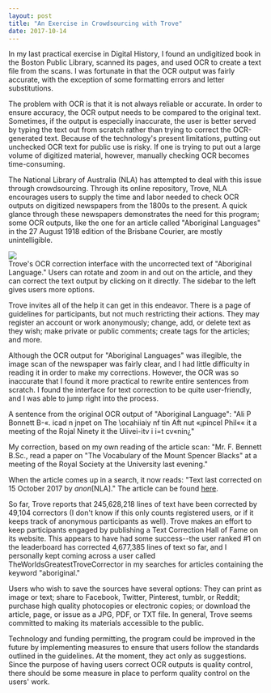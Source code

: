 ```yaml
---
layout: post
title: "An Exercise in Crowdsourcing with Trove"
date: 2017-10-14
---
```

In my last practical exercise in Digital History, I found an undigitized book in the Boston Public Library, scanned its pages, and used OCR to create a text file from the scans. I was fortunate in that the OCR output was fairly accurate, with the exception of some formatting errors and letter substitutions.

The problem with OCR is that it is not always reliable or accurate. In order to ensure accuracy, the OCR output needs to be compared to the original text. Sometimes, if the output is especially inaccurate, the user is better served by typing the text out from scratch rather than trying to correct the OCR-generated text. Because of the technology's present limitations, putting out unchecked OCR text for public use is risky. If one is trying to put out a large volume of digitized material, however, manually checking OCR becomes time-consuming.

The National Library of Australia (NLA) has attempted to deal with this issue through crowdsourcing. Through its online repository, Trove, NLA encourages users to supply the time and labor needed to check OCR outputs on digitized newspapers from the 1800s to the present. A quick glance through these newspapers demonstrates the need for this program; some OCR outputs, like the one for an article called "Aboriginal Languages" in the 27 August 1918 edition of the Brisbane Courier, are mostly unintelligible. 

<div id="images">
        <img src="https://preview.ibb.co/iowmDw/Trove01.png">
        <div class="caption">Trove's OCR correction interface with the uncorrected text of "Aboriginal Language." Users can rotate and zoom in and out on the article, and they can correct the text output by clicking on it directly. The sidebar to the left gives users more options.</div>
   </div>

Trove invites all of the help it can get in this endeavor. There is a page of guidelines for participants, but not much restricting their actions. They may register an account or work anonymously; change, add, or delete text as they wish; make private or public comments; create tags for the articles; and more.

Although the OCR output for "Aboriginal Languages" was illegible, the image scan of the newspaper was fairly clear, and I had little difficulty in reading it in order to make my corrections. However, the OCR was so inaccurate that I found it more practical to rewrite entire sentences from scratch. I found the interface for text correction to be quite user-friendly, and I was able to jump right into the process.

A sentence from the original OCR output of "Aboriginal Language": "Ali P Bonnett B-«. icad n jnpet on The \ocahiiaiy nf tin Aft nut «¡pincel Phil«« it a meeting of the Rojal Ninety it the Uiivei-itv i i=t cv«nin¿"

My correction, based on my own reading of the article scan: "Mr. F. Bennett B.Sc., read a paper on "The Vocabulary of the Mount Spencer Blacks" at a meeting of the Royal Society at the University last evening."

When the article comes up in a search, it now reads: "Text last corrected on 15 October 2017 by *anon*[NLA]." The article can be found <a href="http://nla.gov.au/nla.news-article20269376">here</a>. 

So far, Trove reports that 245,628,218 lines of text have been corrected by 49,104 correctors (I don't know if this only counts registered users, or if it keeps track of anonymous participants as well). Trove makes an effort to keep participants engaged by publishing a Text Correction Hall of Fame on its website. This appears to have had some success--the user ranked #1 on the leaderboard has corrected 4,677,385 lines of text so far, and I personally kept coming across a user called TheWorldsGreatestTroveCorrector in my searches for articles containing the keyword "aboriginal."

Users who wish to save the sources have several options: They can print as image or text; share to Facebook, Twitter, Pinterest, tumblr, or Reddit; purchase high quality photocopies or electronic copies; or download the article, page, or issue as a JPG, PDF, or TXT file. In general, Trove seems committed to making its materials accessible to the public.

Technology and funding permitting, the program could be improved in the future by implementing measures to ensure that users follow the standards outlined in the guidelines. At the moment, they act only as suggestions. Since the purpose of having users correct OCR outputs is quality control, there should be some measure in place to perform quality control on the users' work.


